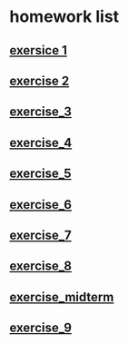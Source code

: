 
# homework list
## [exersice 1](https://github.com/ren-haojie/Computational_physics_N2015301020077/blob/master/Computational_physics_homework1.md)
## [exercise 2](https://github.com/ren-haojie/Computational_physics_N2015301020077/blob/master/Computational_physics_homework2.md)
## [exercise_3](https://github.com/ren-haojie/Computational_physics_N2015301020077/blob/master/Computational_physics_homework3.md)
## [exercise_4](https://www.zybuluo.com/rhj/note/914351)
## [exercise_5](https://www.zybuluo.com/rhj/note/922557)
## [exercise_6](https://www.zybuluo.com/rhj/note/930912)
## [exercise_7](https://www.zybuluo.com/rhj/note/939240)
## [exercise_8](https://www.zybuluo.com/rhj/note/947066)
## [exercise_midterm](https://www.zybuluo.com/rhj/note/947343)
## [exercise_9](https://www.zybuluo.com/mdeditor#971571)
